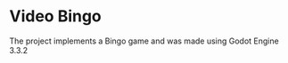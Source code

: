 <h1>Video Bingo</h1>

<p>The project implements a Bingo game and was made using Godot Engine 3.3.2</p>




